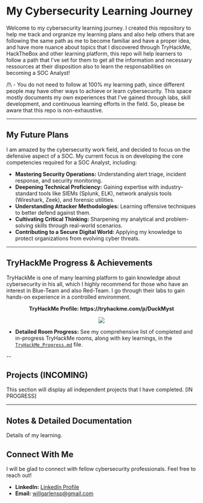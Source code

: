 # My Cybersecurity Learning Journey

Welcome to my cybersecurity learning journey. I created this repository to help me track and orgranize my learning plans and also help others that are following the same path as me to become familiar and have a proper idea, and have more nuance about topics that I discovered through TryHackMe, HackTheBox and other learning platform, this repo will help learners to follow a path that I've set for them to get all the information and necessary ressources at their disposition also to learn the responsabilities on becoming a SOC Analyst!

/!\ - You do not need to follow at 100% my learning path, since different people may have other ways to achieve or learn cybersecurity. This space mostly documents my own experiences that I've gained through labs, skill development, and continuous learning efforts in the field. So, please be aware that this repo is non-exhaustive.

---

## My Future Plans

I am amazed by the cybersecurity work field, and decided to focus on the defensive aspect of a SOC. My current focus is on developing the core competencies required for a SOC Analyst, including:

* **Mastering Security Operations:** Understanding alert triage, incident response, and security monitoring.
* **Deepening Technical Proficiency:** Gaining expertise with industry-standard tools like SIEMs (Splunk, ELK), network analysis tools (Wireshark, Zeek), and forensic utilities.
* **Understanding Attacker Methodologies:** Learning offensive techniques to better defend against them.
* **Cultivating Critical Thinking:** Sharpening my analytical and problem-solving skills through real-world scenarios.
* **Contributing to a Secure Digital World:** Applying my knowledge to protect organizations from evolving cyber threats.

---

## TryHackMe Progress & Achievements

TryHackMe is one of many learning platform to gain knowledge about cybersecurity in his all, which I highly recommend for those who have an interest in Blue-Team and also Red-Team. I go through their labs to gain hands-on experience in a controlled environment.

<p align="center">
  <strong>TryHackMe Profile: https://tryhackme.com/p/DuckMyst</strong>
</p>

<p align="center">
  <img src="https://tryhackme-badges.s3.amazonaws.com/DuckMyst.png" />
</p>

  
* **Detailed Room Progress:** See my comprehensive list of completed and in-progress TryHackMe rooms, along with key learnings, in the [`TryHackMe_Progress.md`](TryHackMe_Progress.md) file.

--


## Projects (INCOMING)

This section will display all independent projects that I have completed.
[IN PROGRESS]

---

## Notes & Detailed Documentation

Details of my learning.


## Connect With Me

I will be glad to connect with fellow cybersecurity professionals. Feel free to reach out!

* **LinkedIn:** [LinkedIn Profile](https://www.linkedin.com/in/will-garlens-pierre/)
* **Email:** willgarlensp@gmail.com
